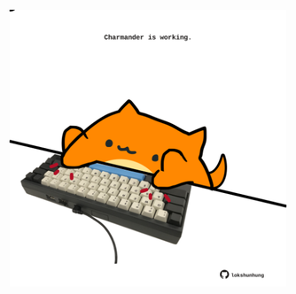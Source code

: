 <!-- built at 20/09/2022, 13:15:48 UTC -->
<p align="center">
  <img width="500" height="500" src="./ReadmeImage.svg">
</p>
